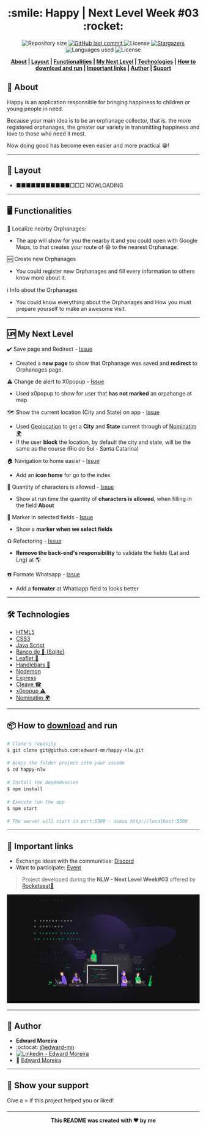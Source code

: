 <h1 align="center">:smile: Happy | Next Level Week #03 :rocket:</h1>
<p align="center">	
  <img alt="Repository size" src="https://img.shields.io/github/repo-size/edward-mn/happy-nlw?color=5622c9">

  <a href="https://github.com/edward-mn/happy-nlw/commits/master">
    <img alt="GitHub last commit" src="https://img.shields.io/github/last-commit/edward-mn/happy-nlw?color=5622c9">
  </a> 
  
  <img alt="License" src="https://img.shields.io/badge/license-MIT-5622c9">
  
  <a href="https://github.com/edward-mn/happy-nlw/stargazers">
    <img alt="Stargazers" src="https://img.shields.io/github/stars/edward-mn/happy-nlw?color=5622c9&logo=github">
  </a>
  
  <img alt="Languages used" src="https://img.shields.io/github/languages/count/edward-mn/happy-nlw?color=5622c9">
  
  <img alt="License" src="https://img.shields.io/badge/trail-discovery-cca714">   
</p>

<strong>
  <p align="center">
    <a href="#-about">About</a> |
    <a href="#-layout">Layout</a> |
    <a href="#-functionalities">Functionalities</a> |
    <a href="#-my-next-level">My Next Level</a> | 
    <a href="#-technologies">Technologies</a> |
    <a href="#-how-to-download-and-run">How to download and run</a> | 
    <a href="#-important-links">Important links</a> | 
    <a href="#-author">Author</a> | 
    <a href="#-show-your-support">Suport</a>
  </p>
</strong>

## 💁 About
Happy is an application responsible for bringing happiness to children or young people in need.

Because your main idea is to be an orphanage collector, that is, the more registered orphanages, the greater our variety in transmitting happiness and love to those who need it most.

Now doing good has become even easier and more practical 😁!

---

## 🎨 Layout
- ■■■■■■■■■■■□□□  NOWLOADING

---

## 🖥 Functionalities

:round_pushpin: Localize nearby Orphanages:
- The app will show for you the nearby it and you could open with Google Maps, to that creates your route of :smile: to the nearest Orphanage.

:new: Create new Orphanages
- You could register new Orphanages and fill every information to others know more about it.

:information_source: Info about the Orphanages
- You could know everything about the Orphanages and How you must prepare yourself to make an awesome visit.

---

## 🆙 My Next Level

:heavy_check_mark: Save page and Redirect - [Issue](https://github.com/edward-mn/happy-nlw/issues/15)
- Created a **new page** to show that Orphanage was saved and **redirect** to Orphanages page.

⚠ Change de alert to X0popup - [Issue](https://github.com/edward-mn/happy-nlw/issues/12)
- Used x0popup to show for user that **has not marked** an orpahange at map

🗺 Show the current location (City and State) on app - [Issue](https://github.com/edward-mn/happy-nlw/issues/11)
- Used [Geolocation](https://developers.google.com/maps/documentation/javascript/examples/map-geolocation) to get a **City** and **State** current through of [Nominatim 🌍](https://github.com/osm-search/Nominatim)
- If the user **block** the location, by default the city and state, will be the same as the course (Rio do Sul - Santa Catarina)

🏠 Navigation to home easier - [Issue](https://github.com/edward-mn/happy-nlw/issues/9)
- Add an **icon home** for go to the index

👀 Quantity of characters is allowed - [Issue](https://github.com/edward-mn/happy-nlw/issues/7)
- Show at run time the quantity of **characters is allowed**, when filling in the field **About**

📌 Marker in selected fields - [Issue](https://github.com/edward-mn/happy-nlw/issues/3)
- Show a **marker when we select fields**

♻ Refactoring - [Issue](https://github.com/edward-mn/happy-nlw/issues/2)
- **Remove the back-end's responsibility** to validate the fields (Lat and Lng) at 🌎

☎️ Formate Whatsapp - [Issue](https://github.com/edward-mn/happy-nlw/issues/1)
- Add a **formater** at Whatsapp field to looks better

---

## 🛠 Technologies 
- [HTML5](https://pt.wikipedia.org/wiki/HTML5)
- [CSS3](https://pt.wikipedia.org/wiki/CSS3)
- [Java Script](https://www.javascript.com/)
- [Banco de 🎲 (Sqlite)](https://www.sqlite.org/index.html)
- [Leaflet 🍃](https://leafletjs.com/)
- [Handlebars 🧔](https://github.com/handlebars-lang/handlebars.js)
- [Nodemon](https://github.com/remy/nodemon)
- [Express](https://github.com/expressjs/express)
- [Cleave ☎](https://github.com/nosir/cleave.js)
- [x0popup ⚠](https://github.com/gao-sun/x0popup)
- [Nominatim 🌍](https://github.com/osm-search/Nominatim)

---

## 📦 How to [download](https://github.com/edward-mn/happy-nlw/archive/master.zip) and run
```bash
# Clone's reposity
$ git clone git@github.com:edward-mn/happy-nlw.git

# Acess the folder project into your vscode
$ cd happy-nlw

# Install the dependencies
$ npm install

# Execute run the app 
$ npm start

# The server will start in port:5500 - acess http://localhost:5500
```
---

## 🔗 Important links

- Exchange ideas with the communities: [Discord](https://discord.com/invite/as33qEE)
- Want to participate: [Event](https://nextlevelweek.com/inscricao/3)

> Project developed during the **NLW - Next Level Week#03** offered by [Rocketseat🚀](https://rocketseat.com.br/)

<p align="center">
  <img src="./public/Wallpapers/NLW_03_1920x1080.png" alt="Next Level Week 03" title="Some"/>
</p>

---

## 🦹‍ Author

* **Edward Moreira**
* :octocat: [@edward-mn](https://github.com/edward-mn)
* <a href="https://www.linkedin.com/in/edward-moreira-5b3056115/">
    <img alt="Linkedin - Edward Moreira" src="https://img.shields.io/badge/-Edward--Moreira-blue?style=flat-square&logo=Linkedin&logoColor=white&link=https://www.linkedin.com/in/edward-moreira-5b3056115/">
  </a> 
* :rocket: [Edward Moreira](https://app.rocketseat.com.br/me/edward-moreira-do-nascimento-02578)

---

## 🤝 Show your support

Give a ⭐️ if this project helped you or liked!

***

<strong>
  <p align="center"> This README was created with ❤️ by me </p>
</strong>
